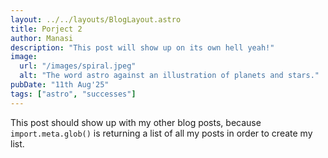 ```yaml
---
layout: ../../layouts/BlogLayout.astro
title: Porject 2
author: Manasi
description: "This post will show up on its own hell yeah!"
image:
  url: "/images/spiral.jpeg"
  alt: "The word astro against an illustration of planets and stars."
pubDate: "11th Aug'25"
tags: ["astro", "successes"]
---
```


This post should show up with my other blog posts, because `import.meta.glob()` is returning a list of all my posts in order to create my list.
